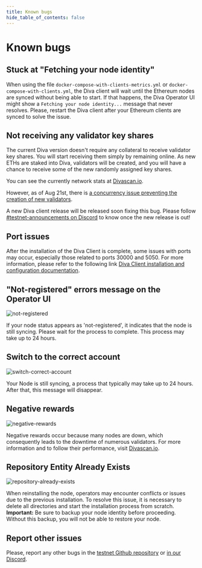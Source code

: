 ```yaml
---
title: Known bugs
hide_table_of_contents: false
---
```


# Known bugs

## Stuck at "Fetching your node identity"

When using the file `docker-compose-with-clients-metrics.yml` or `docker-compose-with-clients.yml`, the Diva client will wait until the Ethereum nodes are synced without being able to start. If that happens, the Diva Operator UI might show a `Fetching your node identity...` message that never resolves. Please, restart the Diva client after your Ethereum clients are synced to solve the issue.

## Not receiving any validator key shares

The current Diva version doesn't require any collateral to receive validator key shares. You will start receiving them simply by remaining online. As new ETHs are staked into Diva, validators will be created, and you will have a chance to receive some of the new randomly assigned key shares.

You can see the currently network stats at [Divascan.io](https://divascan.io/).

However, as of Aug 21st, there is [a concurrency issue preventing the creation of new validators](https://discord.com/channels/1041618287500460083/1139972545144160256/1142489182023991307).

A new Diva client release will be released soon fixing this bug. Please follow [#testnet-announcements on Discord](https://discord.com/channels/1041618287500460083/1139972545144160256) to know once the new release is out!

## Port issues 

After the installation of the Diva Client is complete, some issues with ports may occur, especially those related to ports 30000 and 5050. 
For more information, please refer to the following link [Diva Client installation and configuration documentation](https://docs.shamirlabs.org/diva/testnet/install/manual/configure/).

## "Not-registered" errors message on the Operator UI 

![not-registered](https://github.com/BitcoinVida/DivaDocs/assets/55251206/116a2382-437a-4100-89b9-db16d33a9d88)


If your node status appears as 'not-registered', it indicates that the node is still syncing. Please wait for the process to complete.
This process may take up to 24 hours.

## Switch to the correct account

![switch-correct-account](https://github.com/BitcoinVida/DivaDocs/assets/55251206/f2bedf76-317d-4647-b336-2ed4520a161c)


Your Node is still syncing, a process that typically may take up to 24 hours. After that, this message will disappear.

## Negative rewards 

![negative-rewards](https://github.com/BitcoinVida/DivaDocs/assets/55251206/903edd45-f1cf-478e-a076-13c8ab2eba58)

Negative rewards occur because many nodes are down, which consequently leads to the downtime of numerous validators.
For more information and to follow their performance, visit [Divascan.io](https://divascan.io/).

## Repository Entity Already Exists 

![repository-already-exists](https://github.com/BitcoinVida/DivaDocs/assets/55251206/6a3c4128-7252-4f5e-84f8-0f07a927fc78)

When reinstalling the node, operators may encounter conflicts or issues due to the previous installation.
To resolve this issue, it is necessary to delete all directories and start the installation process from scratch. 
**Important:** Be sure to backup your node identity before proceeding. Without this backup, you will not be able to restore your node.

## Report other issues

Please, report any other bugs in the [testnet Github repository](https://github.com/shamirlabs/diva-alpha-net/issues) or [in our Discord](https://discord.com/invite/diva).
